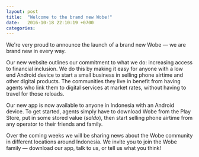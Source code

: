 ```yaml
---
layout: post
title:  "Welcome to the brand new Wobe!"
date:   2016-10-18 22:10:19 +0700
categories:
---
```


We're very proud to announce the launch of a brand new Wobe — we are brand new in every way.

Our new website outlines our commitment to what we do: increasing access to financial inclusion. We do this by making it easy for anyone with a low end Android device to start a small business in selling phone airtime and other digital products. The communities they live in benefit from having agents who link them to digital services at market rates, without having to travel for those reloads.

Our new app is now available to anyone in Indonesia with an Android device. To get started, agents simply have to download Wobe from the Play Store, put in some stored value (*saldo*), then start selling phone airtime from any operator to their friends and family.

Over the coming weeks we will be sharing news about the Wobe community in different locations around Indonesia. We invite you to join the Wobe family — download our app, talk to us, or tell us what you think!

